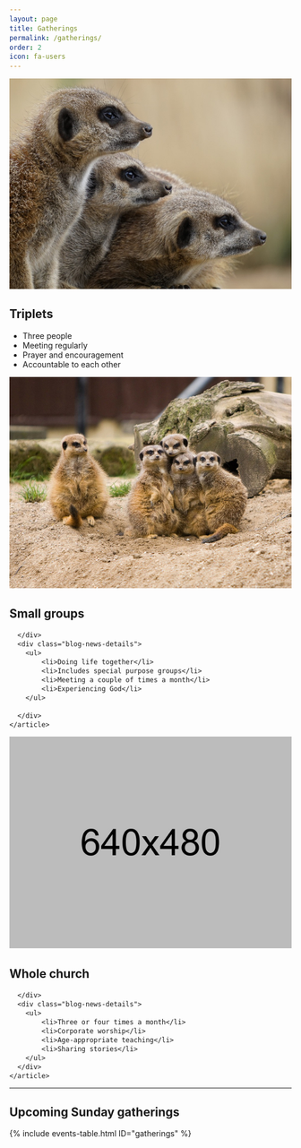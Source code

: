 ```yaml
---
layout: page
title: Gatherings
permalink: /gatherings/
order: 2
icon: fa-users
---
```

<div class="col-md-4">
    <article class="blog-news-single">
      <div class="blog-news-img">
        <img src="/assets/img/meerkat-1392860_640.jpg" alt="Three meerkats - Pixabay">
      </div>
      <div class="blog-news-title">
        <h2>Triplets</h2> 
      </div>
      <div class="blog-news-details">
        <ul>
            <li>Three people</li>
            <li>Meeting regularly</li>
            <li>Prayer and encouragement</li>
            <li>Accountable to each other</li>
        </ul>
      </div>
    </article>
</div>
<div class="col-md-4">
    <article class="blog-news-single">
      <div class="blog-news-img">
        <img src="/assets/img/meerkat-164921_640.jpg" alt="Meerkat family group - Pixabay">
      </div>
      <div class="blog-news-title">
        <h2>Small groups</h2>
        
      </div>
      <div class="blog-news-details">
        <ul>
            <li>Doing life together</li>
            <li>Includes special purpose groups</li>
            <li>Meeting a couple of times a month</li>
            <li>Experiencing God</li>
        </ul>
        
      </div>
    </article>
</div>
<div class="col-md-4">
    <article class="blog-news-single">
      <div class="blog-news-img">
        <img src="/assets/post-images/blog-img-1.jpg" alt="Whole church">
      </div>
      <div class="blog-news-title">
        <h2>Whole church</h2>
        
      </div>
      <div class="blog-news-details">
        <ul>
            <li>Three or four times a month</li>
            <li>Corporate worship</li>
            <li>Age-appropriate teaching</li>
            <li>Sharing stories</li>
        </ul>
      </div>
    </article>
</div>


<hr />

<h2>Upcoming Sunday gatherings</h2>

{% include events-table.html ID="gatherings" %}
